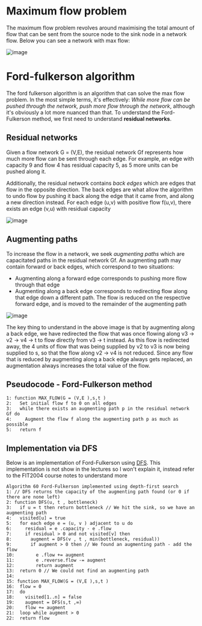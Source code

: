 # Maximum flow problem
The maximum flow problem revolves around maximising the total amount of flow that can be sent from the source node to the sink node in a network flow. Below you can see a network with max flow:

![image](https://github.com/awat0045/FIT2004-notes/assets/140218451/7e322cbf-c3d4-4ca3-92c9-3f1633aea050)


# Ford-fulkerson algorithm
The ford fulkerson algorithm is an algorithm that can solve the max flow problem. In the most simple terms, it's effectively: *While more flow can be pushed through the network, push more flow through the network*, although it's obviously a lot more nuanced than that. To understand the Ford-Fulkerson method, we first need to understand **residual networks**.

## Residual networks
Given a flow network G = (V,E), the residual network Gf represents how much more flow can be sent through each edge. For example, an edge with capacity 9 and flow 4 has residual capacity 5, as 5 more units can be pushed along it. 

Additionally, the residual network contains *back edges* which are edges that flow in the opposite direction. The back edges are what allow the algorithm to undo flow by pushing it back along the edge that it came from, and along a new direction instead. For each edge (u,v) with positive flow f(u,v), there exists an edge (v,u) with residual capacity

![image](https://github.com/awat0045/FIT2004-notes/assets/140218451/b820bb59-8a32-4294-bb44-b3f5fdbe69a0)

## Augmenting paths
To increase the flow in a network, we seek *augmenting paths* which are capacitated paths in the residual network Gf. An augmenting path may contain forward or back edges, which correspond to two situations:

- Augmenting along a forward edge corresponds to pushing more flow through that edge
- Augmenting along a back edge corresponds to redirecting flow along that edge down a different path. The flow is reduced on the respective forward edge, and is moved to the remainder of the augmenting path

![image](https://github.com/awat0045/FIT2004-notes/assets/140218451/7f1e4d90-ebdd-40aa-b800-569d0ce25ef8)

The key thing to understand in the above image is that by augmenting along a back edge, we have redirected the flow that was once flowing along v3 -> v2 -> v4 -> t to flow directly from v3 -> t instead. As this flow is redirected away, the 4 units of flow that was being supplied by v2 to v3 is now being supplied to s, so that the flow along v2 -> v4 is not reduced. Since any flow that is reduced by augmenting along a back edge always gets replaced, an augmentation always increases the total value of the flow.

## Pseudocode - Ford-Fulkerson method
```
1: function MAX_FLOW(G = (V,E ),s,t )
2:   Set initial flow f to 0 on all edges
3:   while there exists an augmenting path p in the residual network Gf do
4:     Augment the flow f along the augmenting path p as much as possible
5:   return f
```

## Implementation via DFS
Below is an implementation of Ford-Fulkerson using [DFS](/contents/algorithms/dfs.md). This implementation is not show in the lectures so I won't explain it, instead refer to the FIT2004 course notes to understand more
```
Algorithm 60 Ford-Fulkerson implemented using depth-first search
1: // DFS returns the capacity of the augmenting path found (or 0 if there are none left)
2: function DFS(u, t , bottleneck)
3:   if u = t then return bottleneck // We hit the sink, so we have an augmenting path
4:   visited[u] = true
5:   for each edge e = (u, v ) adjacent to u do
6:     residual = e .capacity - e .flow
7:     if residual > 0 and not visited[v] then
8:       augment = DFS(v , t , min(bottleneck, residual))
9:       if augment > 0 then // We found an augmenting path - add the flow
10:        e .flow += augment
11:        e .reverse.flow -= augment
12:        return augment
13:  return 0 // We could not find an augmenting path
14:
15: function MAX_FLOW(G = (V,E ),s,t )
16:  flow = 0
17:  do
18:    visited[1..n] = false
19:    augment = DFS(s,t ,∞)
20:    flow += augment
21:  loop while augment > 0
22:  return flow
```
